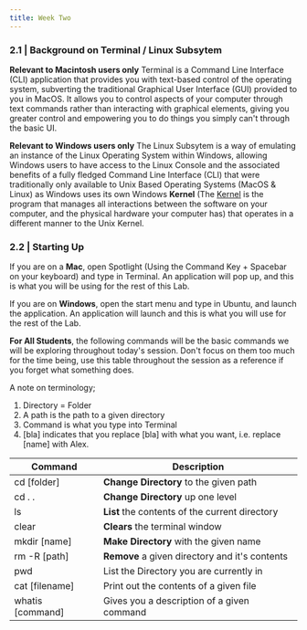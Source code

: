 ```yaml
---
title: Week Two
---
```


[//]: # (This is week two of the Code Cadets program)

### 2.1 | Background on Terminal / Linux Subsytem

**Relevant to Macintosh users only** Terminal is a Command Line Interface (CLI) application that provides you with text-based control of the operating system, subverting the traditional Graphical User Interface (GUI) provided to you in MacOS. It allows you to control aspects of your computer through text commands rather than interacting with graphical elements, giving you greater control and empowering you to do things you simply can't through the basic UI.

**Relevant to Windows users only** The Linux Subsytem is a way of emulating an instance of the Linux Operating System within Windows, allowing Windows users to have access to the Linux Console and the associated benefits of a fully fledged Command Line Interface (CLI) that were traditionally only available to Unix Based Operating Systems (MacOS & Linux) as Windows uses its own Windows **Kernel** (The [Kernel](https://en.wikipedia.org/wiki/Kernel_(operating_system)) is the program that manages all interactions between the software on your computer, and the physical hardware your computer has) that operates in a different manner to the Unix Kernel.

### 2.2 | Starting Up

If you are on a **Mac**, open Spotlight (Using the Command Key + Spacebar on your keyboard) and type in Terminal. An application will pop up, and this is what you will be using for the rest of this Lab.

If you are on **Windows**, open the start menu and type in Ubuntu, and launch the application. An application will launch and this is what you will use for the rest of the Lab.

**For All Students**, the following commands will be the basic commands we will be exploring throughout today's session. Don't focus on them too much for the time being, use this table throughout the session as a reference if you forget what something does.

A note on terminology;
1. Directory = Folder
2. A path is the path to a given directory
3. Command is what you type into Terminal
4. [bla] indicates that you replace [bla] with what you want, i.e. replace [name] with Alex.

| Command | Description |
|---------|-------------|
| cd [folder]| **Change Directory** to the given path |
| cd . .  | **Change Directory** up one level
| ls      | **List** the contents of the current directory |
| clear   | **Clears** the terminal window |
| mkdir [name]  | **Make Directory** with the given name |
| rm -R [path]  | **Remove** a given directory and it's contents |
| pwd | List the Directory you are currently in |
| cat [filename] | Print out the contents of a given file |
| whatis [command] | Gives you a description of a given command |
